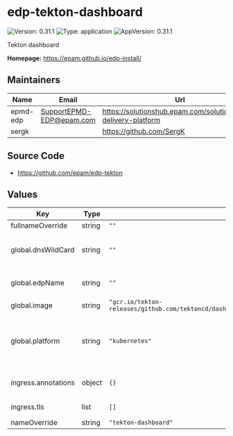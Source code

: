 # edp-tekton-dashboard

![Version: 0.31.1](https://img.shields.io/badge/Version-0.31.1-informational?style=flat-square) ![Type: application](https://img.shields.io/badge/Type-application-informational?style=flat-square) ![AppVersion: 0.31.1](https://img.shields.io/badge/AppVersion-0.31.1-informational?style=flat-square)

Tekton dashboard

**Homepage:** <https://epam.github.io/edp-install/>

## Maintainers

| Name | Email | Url |
| ---- | ------ | --- |
| epmd-edp | <SupportEPMD-EDP@epam.com> | <https://solutionshub.epam.com/solution/epam-delivery-platform> |
| sergk |  | <https://github.com/SergK> |

## Source Code

* <https://github.com/epam/edp-tekton>

## Values

| Key | Type | Default | Description |
|-----|------|---------|-------------|
| fullnameOverride | string | `""` |  |
| global.dnsWildCard | string | `""` | a cluster DNS wildcard name |
| global.edpName | string | `""` | namespace or a project name |
| global.image | string | `"gcr.io/tekton-releases/github.com/tektoncd/dashboard/cmd/dashboard:v0.31.0@sha256:454a405aa4f874a0c22db7ab47ccb225a95addd3de904084e35c5de78e4f2c48"` |  |
| global.platform | string | `"kubernetes"` | platform type that can be "kubernetes" or "openshift" |
| ingress.annotations | object | `{}` | Annotations for Ingress resource |
| ingress.tls | list | `[]` | Ingress TLS configuration |
| nameOverride | string | `"tekton-dashboard"` |  |

